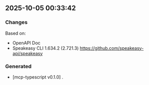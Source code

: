 

## 2025-10-05 00:33:42
### Changes
Based on:
- OpenAPI Doc  
- Speakeasy CLI 1.634.2 (2.721.3) https://github.com/speakeasy-api/speakeasy
### Generated
- [mcp-typescript v0.1.0] .